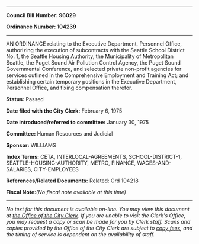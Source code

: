 

********

**Council Bill Number: 96029**
   
**Ordinance Number: 104239**
********

 AN ORDINANCE relating to the Executive Department, Personnel Office, authorizing the execution of subcontracts with the Seattle School District No. 1, the Seattle Housing Authority, the Municipality of Metropolitan Seattle, the Puget Sound Air Pollution Control Agency, the Puget Sound Governmental Conference, and selected private non-profit agencies for services outlined in the Comprehensive Employment and Training Act; and establishing certain temporary positions in the Executive Department, Personnel Office, and fixing compensation therefor.

**Status:** Passed
   
**Date filed with the City Clerk:** February 6, 1975
   
   
**Date introduced/referred to committee:** January 30, 1975
   
**Committee:** Human Resources and Judicial
   
**Sponsor:** WILLIAMS
   
   
**Index Terms:** CETA, INTERLOCAL-AGREEMENTS, SCHOOL-DISTRICT-1, SEATTLE-HOUSING-AUTHORITY, METRO, FINANCE, WAGES-AND-SALARIES, CITY-EMPLOYEES

**References/Related Documents:** Related: Ord 104218

**Fiscal Note:**_(No fiscal note available at this time)_
********

_No text for this document is available on-line. You may view this document at [the Office of the City Clerk](http://www.seattle.gov/leg/clerk/contactUs.htm). If you are unable to visit the Clerk's Office, you may request a copy or scan be made for you by Clerk staff. Scans and copies provided by the Office of the City Clerk are subject to [copy fees](http://clerk.seattle.gov/~public/clerkfees.htm), and the timing of service is dependent on the availability of staff._

